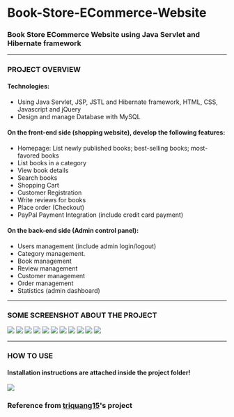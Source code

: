 # Book-Store-ECommerce-Website
<h3>Book Store ECommerce Website using Java Servlet and Hibernate framework</h3>
<hr>
<h3>PROJECT OVERVIEW</h3>
<h4>Technologies:</h4>
<ul>
<li>Using Java Servlet, JSP, JSTL and Hibernate framework, HTML, CSS, Javascript and jQuery</li>
<li>Design and manage Database with MySQL</li>
</ul>
<h4>On the front-end side (shopping website), develop the following features:</h4>
<ul>
<li>Homepage: List newly published books; best-selling books; most-favored books</li>
<li>List books in a category</li>
<li>View book details</li>
<li>Search books</li>
<li>Shopping Cart</li>
<li>Customer Registration</li>
<li>Write reviews for books</li>
<li>Place order (Checkout)</li>
<li>PayPal Payment Integration (include credit card payment)</li>
</ul>
<h4>On the back-end side (Admin control panel):</h4>
<ul>
<li>Users management (include admin login/logout)</li>
<li>Category management.</li>
<li>Book management</li>
<li>Review management</li>
<li>Customer management</li>
<li>Order management</li>
<li>Statistics (admin dashboard)</li>
</ul>
<hr>
<h3>SOME SCREENSHOT ABOUT THE PROJECT</h3>
<img src="https://github.com/Qyt0109/Book-Store-ECommerce-Website/blob/main/Images%20Page/image.PNG?raw=true">
<img src="https://github.com/Qyt0109/Book-Store-ECommerce-Website/blob/main/Images%20Page/image1.PNG?raw=true">
<img src="https://github.com/Qyt0109/Book-Store-ECommerce-Website/blob/main/Images%20Page/image2.PNG?raw=true">
<img src="https://github.com/Qyt0109/Book-Store-ECommerce-Website/blob/main/Images%20Page/image3.PNG?raw=true">
<img src="https://github.com/Qyt0109/Book-Store-ECommerce-Website/blob/main/Images%20Page/image4.PNG?raw=true">
<img src="https://github.com/Qyt0109/Book-Store-ECommerce-Website/blob/main/Images%20Page/image5.PNG?raw=true">
<img src="https://github.com/Qyt0109/Book-Store-ECommerce-Website/blob/main/Images%20Page/image6.PNG?raw=true">
<img src="https://github.com/Qyt0109/Book-Store-ECommerce-Website/blob/main/Images%20Page/image7.PNG?raw=true">
<img src="https://github.com/Qyt0109/Book-Store-ECommerce-Website/blob/main/Images%20Page/image8.PNG?raw=true">
<img src="https://github.com/Qyt0109/Book-Store-ECommerce-Website/blob/main/Images%20Page/image9.PNG?raw=true">
<img src="https://github.com/Qyt0109/Book-Store-ECommerce-Website/blob/main/Images%20Page/image10.PNG?raw=true">
<hr>
<h3>HOW TO USE</h3>
<h4>Installation instructions are attached inside the project folder!</h4>
<img src="https://github.com/Qyt0109/Book-Store-ECommerce-Website/blob/main/Images%20Page/persistence.PNG?raw=true">
<h3>Reference from <a href="https://github.com/triquang15/AmazonBookStore">triquang15</a>'s project</h3>

